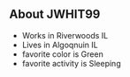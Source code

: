## About JWHIT99

- Works in Riverwoods IL
- Lives in Algoqnuin IL
- favorite color is Green
- favorite activity is Sleeping
